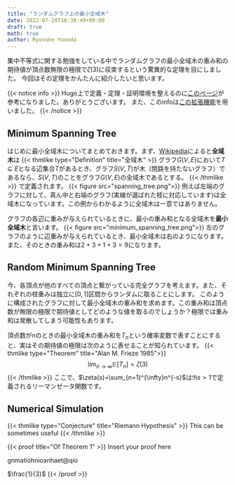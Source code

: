 ```yaml
---
title: "ランダムグラフ上の最小全域木"
date: 2022-07-20T16:38:49+09:00
draft: true
math: true
author: Ryosuke Yoneda
---
```


集中不等式に関する勉強をしている中でランダムグラフの最小全域木の重み和の期待値が頂点数無限の極限で$\zeta(3)$に収束するという驚異的な定理を目にしました。
今回はその定理をかんたんに紹介したいと思います。

{{< notice info >}}
Hugo上で定義・定理・証明環境を整えるのに[このページ](https://qnlw.info/project/custom-website/)が参考になりました。ありがとうございます。
また、このinfoは[この拡張機能](https://github.com/martignoni/hugo-notice)を用いました。
{{< /notice >}}

## Minimum Spanning Tree
はじめに最小全域木についてまとめておきます。まず、[Wikipedia](https://ja.wikipedia.org/wiki/%E5%85%A8%E5%9F%9F%E6%9C%A8)によると**全域木**は
{{< thmlike type="Definition" title="全域木" >}}
グラフ$G(V,E)$において$T\subseteq E$となる辺集合$T$があるとき、グラフ$S(V,T)$が木（閉路を持たないグラフ）であるなら、$S(V,T)$のことをグラフ$G(V,E)$の全域木であるとする。
{{< /thmlike >}}
で定義されます。
{{< figure src="spanning_tree.png">}}
例えば左端のグラフに対して、真ん中と右端のグラフ(実線が選ばれた枝に対応しています)は全域木になっています。この例からわかるように全域木は一意ではありません。

グラフの各辺に重みが与えられているときに、最小の重み和となる全域木を**最小全域木**と言います。
{{< figure src="minimum_spanning_tree.png">}}
左のグラフのように辺重みが与えられているとき、最小全域木は右のようになります。また、そのときの重み和は$2+3+1+3=9$になります。

## Random Minimum Spanning Tree
今、各頂点が他のすべての頂点と繋がっている完全グラフを考えます。また、それぞれの枝重みは独立に$[0,1]$区間からランダムに取ることにします。
このように構成されたグラフに対して最小全域木の重み和を求めます。この重み和は頂点数が無限の極限で期待値としてどのような値を取るのでしょうか？極限では重み和は発散してしまう可能性もあります。

頂点数が$n$のときの最小全域木の重み和を$T_{n}$という確率変数で表すことにすると、実はその期待値の極限は次のように表せることが知られています。
{{< thmlike type="Theorem" title="Alan M. Frieze 1985">}}
$$
\lim_{n\to\infty}\mathbb{E}[T_{n}]=\zeta(3)
$$
{{< /thmlike >}}
ここで、$\zeta(s)=\sum_{n=1}^{\infty}n^{-s}$は$\Re s>1$で定義されるリーマンゼータ関数です。

## Numerical Simulation

{{< thmlike type="Conjecture" title="Riemann Hypothesis" >}}
This can be sometimes useful
{{< /thmlike >}}

{{< proof title="Of Theorem 1" >}}
Insert your proof here

gnmatiohnioanhaet@qio

$\frac{1}{3}$
{{< /proof >}}